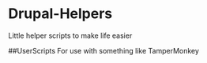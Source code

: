 # Drupal-Helpers
Little helper scripts to make life easier

##UserScripts
For use with something like TamperMonkey


